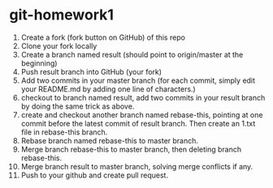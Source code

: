 # git-homework1
1. Create a fork (fork button on GitHub) of this repo
2. Clone your fork locally
3. Create a branch named result (should point to origin/master at the beginning)
4. Push result branch into GitHub (your fork)
5. Add two commits in your master branch (for each commit, simply edit your README.md by adding one line of characters.)
6. checkout to branch named result, add two commits in your result branch by doing the same trick as above.
7. create and checkout another branch named rebase-this, pointing at one commit before the latest commit of result branch. Then create an 1.txt file in rebase-this branch.
8. Rebase branch named rebase-this to master branch.
9. Merge branch rebase-this to master branch, then deleting branch rebase-this.
10. Merge branch result to master branch, solving merge conflicts if any.
11. Push to your github and create pull request.
